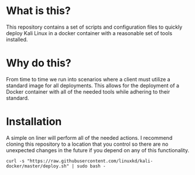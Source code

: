 # What is this?
This repository contains a set of scripts and configuration files 
to quickly deploy Kali Linux in a docker container with a reasonable 
set of tools installed.

# Why do this?
From time to time we run into scenarios where a client must utilize a 
standard image for all deployments. This allows for the deployment of 
a Docker container with all of the needed tools while adhering to their 
standard.

# Installation
A simple on liner will perform all of the needed actions. I recommend 
cloning this repository to a location that you control so there are 
no unexpected changes in the future if you depend on any of this 
functionality.

```curl -s "https://raw.githubusercontent.com/linuxkd/kali-docker/master/deploy.sh" | sudo bash -```

